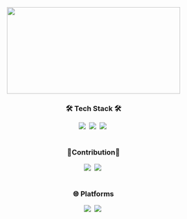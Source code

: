 <!--## Hi there 👋-->

<!--
**jenner9212/jenner9212** is a ✨ _special_ ✨ repository because its `README.md` (this file) appears on your GitHub profile.

Here are some ideas to get you started:

- 🔭 I’m currently working on ...
- 🌱 I’m currently learning ...
- 👯 I’m looking to collaborate on ...
- 🤔 I’m looking for help with ...
- 💬 Ask me about ...
- 📫 How to reach me: ...
- 😄 Pronouns: ...
- ⚡ Fun fact: ...
-->
<div align="center">
  <img src="https://github.com/user-attachments/assets/48fd99bf-b375-4d88-8c56-0a5bae026539" width="400" height="200"/>
</div>

<h3 align="center">🛠 Tech Stack 🛠</h3>
<div align="center">
  <img src="https://img.shields.io/badge/Python-3776AB?style=for-the-badge&logo=python&logoColor=white" />&nbsp
  <img src="https://img.shields.io/badge/C%2B%2B-00599C?style=for-the-badge&logo=c%2B%2B&logoColor=white" />&nbsp
  <img src="https://img.shields.io/badge/Pytorch-EE4C2C?style=for-the-badge&logo=Pytorch&logoColor=white" />&nbsp
</div>

<br>

<h3 align="center">🤜Contribution🤛</h3>
<div align="center">
  <img src="https://img.shields.io/badge/Qiskit-%236929C4.svg?style=for-the-badge&logo=Qiskit&logoColor=white"/>&nbsp
  <img src="https://img.shields.io/badge/Pytorch-EE4C2C?style=for-the-badge&logo=Pytorch&logoColor=white" />&nbsp
</div>

<br>

<h3 align="center">🌐 Platforms</h3>
<div align="center">
  <img src="https://img.shields.io/badge/Jira-0052CC?style=for-the-badge&logo=Jira&logoColor=white"/>&nbsp
  <img src="https://img.shields.io/badge/Crowdin-2E3340.svg?style=for-the-badge&logo=Crowdin&logoColor=white" />&nbsp
</div>
